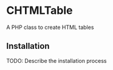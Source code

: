 # CHTMLTable
A PHP class to create HTML tables
## Installation
TODO: Describe the installation process

